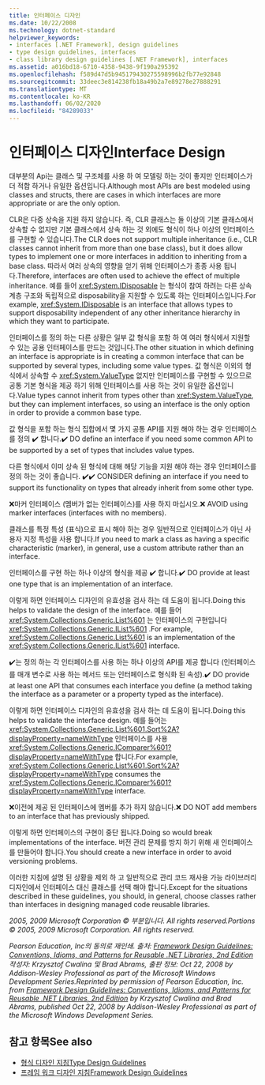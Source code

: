 ```yaml
---
title: 인터페이스 디자인
ms.date: 10/22/2008
ms.technology: dotnet-standard
helpviewer_keywords:
- interfaces [.NET Framework], design guidelines
- type design guidelines, interfaces
- class library design guidelines [.NET Framework], interfaces
ms.assetid: a016bd18-6710-4358-9438-9f190a295392
ms.openlocfilehash: f589d47d5b945179430275598996b2fb77e92848
ms.sourcegitcommit: 33deec3e814238fb18a49b2a7e89278e27888291
ms.translationtype: MT
ms.contentlocale: ko-KR
ms.lasthandoff: 06/02/2020
ms.locfileid: "84289033"
---
```

# <a name="interface-design"></a><span data-ttu-id="3ffcd-102">인터페이스 디자인</span><span class="sxs-lookup"><span data-stu-id="3ffcd-102">Interface Design</span></span>
<span data-ttu-id="3ffcd-103">대부분의 Api는 클래스 및 구조체를 사용 하 여 모델링 하는 것이 좋지만 인터페이스가 더 적합 하거나 유일한 옵션입니다.</span><span class="sxs-lookup"><span data-stu-id="3ffcd-103">Although most APIs are best modeled using classes and structs, there are cases in which interfaces are more appropriate or are the only option.</span></span>

 <span data-ttu-id="3ffcd-104">CLR은 다중 상속을 지원 하지 않습니다. 즉, CLR 클래스는 둘 이상의 기본 클래스에서 상속할 수 없지만 기본 클래스에서 상속 하는 것 외에도 형식이 하나 이상의 인터페이스를 구현할 수 있습니다.</span><span class="sxs-lookup"><span data-stu-id="3ffcd-104">The CLR does not support multiple inheritance (i.e., CLR classes cannot inherit from more than one base class), but it does allow types to implement one or more interfaces in addition to inheriting from a base class.</span></span> <span data-ttu-id="3ffcd-105">따라서 여러 상속의 영향을 얻기 위해 인터페이스가 종종 사용 됩니다.</span><span class="sxs-lookup"><span data-stu-id="3ffcd-105">Therefore, interfaces are often used to achieve the effect of multiple inheritance.</span></span> <span data-ttu-id="3ffcd-106">예를 들어 <xref:System.IDisposable> 는 형식이 참여 하려는 다른 상속 계층 구조와 독립적으로 disposability을 지원할 수 있도록 하는 인터페이스입니다.</span><span class="sxs-lookup"><span data-stu-id="3ffcd-106">For example, <xref:System.IDisposable> is an interface that allows types to support disposability independent of any other inheritance hierarchy in which they want to participate.</span></span>

 <span data-ttu-id="3ffcd-107">인터페이스를 정의 하는 다른 상황은 일부 값 형식을 포함 하 여 여러 형식에서 지원할 수 있는 공용 인터페이스를 만드는 것입니다.</span><span class="sxs-lookup"><span data-stu-id="3ffcd-107">The other situation in which defining an interface is appropriate is in creating a common interface that can be supported by several types, including some value types.</span></span> <span data-ttu-id="3ffcd-108">값 형식은 이외의 형식에서 상속할 수 <xref:System.ValueType> 없지만 인터페이스를 구현할 수 있으므로 공통 기본 형식을 제공 하기 위해 인터페이스를 사용 하는 것이 유일한 옵션입니다.</span><span class="sxs-lookup"><span data-stu-id="3ffcd-108">Value types cannot inherit from types other than <xref:System.ValueType>, but they can implement interfaces, so using an interface is the only option in order to provide a common base type.</span></span>

 <span data-ttu-id="3ffcd-109">값 형식을 포함 하는 형식 집합에서 몇 가지 공통 API를 지원 해야 하는 경우 인터페이스를 정의 ✔️ 합니다.</span><span class="sxs-lookup"><span data-stu-id="3ffcd-109">✔️ DO define an interface if you need some common API to be supported by a set of types that includes value types.</span></span>

 <span data-ttu-id="3ffcd-110">다른 형식에서 이미 상속 된 형식에 대해 해당 기능을 지원 해야 하는 경우 인터페이스를 정의 하는 것이 좋습니다. ✔️</span><span class="sxs-lookup"><span data-stu-id="3ffcd-110">✔️ CONSIDER defining an interface if you need to support its functionality on types that already inherit from some other type.</span></span>

 <span data-ttu-id="3ffcd-111">❌마커 인터페이스 (멤버가 없는 인터페이스)를 사용 하지 마십시오.</span><span class="sxs-lookup"><span data-stu-id="3ffcd-111">❌ AVOID using marker interfaces (interfaces with no members).</span></span>

 <span data-ttu-id="3ffcd-112">클래스를 특정 특성 (표식)으로 표시 해야 하는 경우 일반적으로 인터페이스가 아닌 사용자 지정 특성을 사용 합니다.</span><span class="sxs-lookup"><span data-stu-id="3ffcd-112">If you need to mark a class as having a specific characteristic (marker), in general, use a custom attribute rather than an interface.</span></span>

 <span data-ttu-id="3ffcd-113">인터페이스를 구현 하는 하나 이상의 형식을 제공 ✔️ 합니다.</span><span class="sxs-lookup"><span data-stu-id="3ffcd-113">✔️ DO provide at least one type that is an implementation of an interface.</span></span>

 <span data-ttu-id="3ffcd-114">이렇게 하면 인터페이스 디자인의 유효성을 검사 하는 데 도움이 됩니다.</span><span class="sxs-lookup"><span data-stu-id="3ffcd-114">Doing this helps to validate the design of the interface.</span></span> <span data-ttu-id="3ffcd-115">예를 들어 <xref:System.Collections.Generic.List%601> 는 인터페이스의 구현입니다 <xref:System.Collections.Generic.IList%601> .</span><span class="sxs-lookup"><span data-stu-id="3ffcd-115">For example, <xref:System.Collections.Generic.List%601> is an implementation of the <xref:System.Collections.Generic.IList%601> interface.</span></span>

 <span data-ttu-id="3ffcd-116">✔️는 정의 하는 각 인터페이스를 사용 하는 하나 이상의 API를 제공 합니다 (인터페이스를 매개 변수로 사용 하는 메서드 또는 인터페이스로 형식화 된 속성).</span><span class="sxs-lookup"><span data-stu-id="3ffcd-116">✔️ DO provide at least one API that consumes each interface you define (a method taking the interface as a parameter or a property typed as the interface).</span></span>

 <span data-ttu-id="3ffcd-117">이렇게 하면 인터페이스 디자인의 유효성을 검사 하는 데 도움이 됩니다.</span><span class="sxs-lookup"><span data-stu-id="3ffcd-117">Doing this helps to validate the interface design.</span></span> <span data-ttu-id="3ffcd-118">예를 들어는 <xref:System.Collections.Generic.List%601.Sort%2A?displayProperty=nameWithType> 인터페이스를 사용 <xref:System.Collections.Generic.IComparer%601?displayProperty=nameWithType> 합니다.</span><span class="sxs-lookup"><span data-stu-id="3ffcd-118">For example, <xref:System.Collections.Generic.List%601.Sort%2A?displayProperty=nameWithType> consumes the <xref:System.Collections.Generic.IComparer%601?displayProperty=nameWithType> interface.</span></span>

 <span data-ttu-id="3ffcd-119">❌이전에 제공 된 인터페이스에 멤버를 추가 하지 않습니다.</span><span class="sxs-lookup"><span data-stu-id="3ffcd-119">❌ DO NOT add members to an interface that has previously shipped.</span></span>

 <span data-ttu-id="3ffcd-120">이렇게 하면 인터페이스의 구현이 중단 됩니다.</span><span class="sxs-lookup"><span data-stu-id="3ffcd-120">Doing so would break implementations of the interface.</span></span> <span data-ttu-id="3ffcd-121">버전 관리 문제를 방지 하기 위해 새 인터페이스를 만들어야 합니다.</span><span class="sxs-lookup"><span data-stu-id="3ffcd-121">You should create a new interface in order to avoid versioning problems.</span></span>

 <span data-ttu-id="3ffcd-122">이러한 지침에 설명 된 상황을 제외 하 고 일반적으로 관리 코드 재사용 가능 라이브러리 디자인에서 인터페이스 대신 클래스를 선택 해야 합니다.</span><span class="sxs-lookup"><span data-stu-id="3ffcd-122">Except for the situations described in these guidelines, you should, in general, choose classes rather than interfaces in designing managed code reusable libraries.</span></span>

 <span data-ttu-id="3ffcd-123">*2005, 2009 Microsoft Corporation © 부분입니다. All rights reserved.*</span><span class="sxs-lookup"><span data-stu-id="3ffcd-123">*Portions © 2005, 2009 Microsoft Corporation. All rights reserved.*</span></span>

 <span data-ttu-id="3ffcd-124">*Pearson Education, Inc의 동의로 재인쇄. 출처: [Framework Design Guidelines: Conventions, Idioms, and Patterns for Reusable .NET Libraries, 2nd Edition](https://www.informit.com/store/framework-design-guidelines-conventions-idioms-and-9780321545619) 작성자: Krzysztof Cwalina 및 Brad Abrams, 출판 정보: Oct 22, 2008 by Addison-Wesley Professional as part of the Microsoft Windows Development Series.*</span><span class="sxs-lookup"><span data-stu-id="3ffcd-124">*Reprinted by permission of Pearson Education, Inc. from [Framework Design Guidelines: Conventions, Idioms, and Patterns for Reusable .NET Libraries, 2nd Edition](https://www.informit.com/store/framework-design-guidelines-conventions-idioms-and-9780321545619) by Krzysztof Cwalina and Brad Abrams, published Oct 22, 2008 by Addison-Wesley Professional as part of the Microsoft Windows Development Series.*</span></span>

## <a name="see-also"></a><span data-ttu-id="3ffcd-125">참고 항목</span><span class="sxs-lookup"><span data-stu-id="3ffcd-125">See also</span></span>

- [<span data-ttu-id="3ffcd-126">형식 디자인 지침</span><span class="sxs-lookup"><span data-stu-id="3ffcd-126">Type Design Guidelines</span></span>](type.md)
- [<span data-ttu-id="3ffcd-127">프레임 워크 디자인 지침</span><span class="sxs-lookup"><span data-stu-id="3ffcd-127">Framework Design Guidelines</span></span>](index.md)
